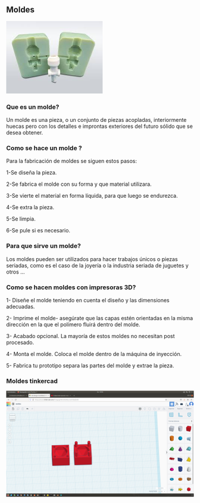## Moldes 

![moldes](https://github.com/aRnAu1012/2-trimestre-/blob/main/moldes.jpeg)

### Que es un molde?

Un molde es una pieza, o un conjunto de piezas acopladas, interiormente huecas pero con los detalles e improntas exteriores del futuro sólido que se desea obtener.

### Como se hace un molde ?

Para la fabricación de moldes se siguen estos pasos:

1-Se diseña la pieza.
    
2-Se fabrica el molde con su forma y que material utilizara.
    
3-Se vierte el material en forma líquida, para que luego se endurezca.
    
4-Se extra la pieza.
    
5-Se limpia.
    
6-Se pule si es necesario.


### Para que sirve un molde?

Los moldes pueden ser utilizados para hacer trabajos únicos o piezas seriadas, como es el caso de la joyería o la industria seriada de juguetes y otros ...

### Como se hacen moldes con impresoras 3D?

1- Diseñe el molde teniendo en cuenta el diseño y las dimensiones adecuadas.
    
2- Imprime el molde- asegúrate que las capas estén orientadas en la misma dirección en la que el polímero fluirá dentro del molde.
    
3- Acabado opcional. La mayoría de estos moldes no necesitan post procesado.
    
4- Monta el molde. Coloca el molde dentro de la máquina de inyección.
    
5- Fabrica tu prototipo separa las partes del molde y extrae la pieza.
    
### Moldes tinkercad 

![moldes tinckercad](https://github.com/aRnAu1012/2-trimestre-/blob/main/Captura%20de%20pantalla%20de%202022-02-14%2010-05-21.png)
    
    
    
    
    
    
    
    
    
    
    
    
    
    
    
    
    
    
    
    
    
    
    
